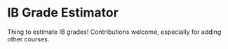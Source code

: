 # IB Grade Estimator

Thing to estimate IB grades! Contributions welcome, especially for adding other courses.